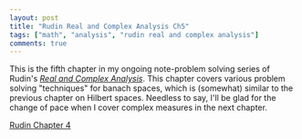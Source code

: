 ```yaml
---
layout: post
title: "Rudin Real and Complex Analysis Ch5"
tags: ["math", "analysis", "rudin real and complex analysis"]
comments: true
---
```


This is the fifth chapter in my ongoing note-problem solving series of Rudin's [*Real and Complex Analysis*](https://www.mheducation.com/highered/product/real-complex-analysis-rudin/M0070542341.html). This chapter covers various problem solving "techniques" for banach spaces, which is (somewhat) similar to the previous chapter on Hilbert spaces. Needless to say, I'll be glad for the change of pace when I cover complex measures in the next chapter. 

[Rudin Chapter 4](../pdfs/rudin_rc_analysis/Rudin_Ch5.pdf)